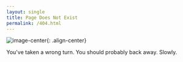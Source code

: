 ```yaml
---
layout: single
title: Page Does Not Exist
permalink: /404.html
---
```


![image-center](/assets/images/grimlock.jpg){: .align-center}

You've taken a wrong turn.  You should probably back away.  Slowly.
